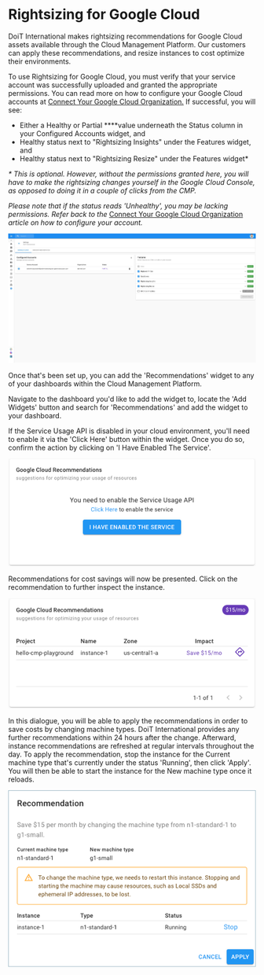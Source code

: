 # Rightsizing for Google Cloud

DoiT International makes rightsizing recommendations for Google Cloud assets available through the Cloud Management Platform. Our customers can apply these recommendations, and resize instances to cost optimize their environments.

To use Rightsizing for Google Cloud, you must verify that your service account was successfully uploaded and granted the appropriate permissions. You can read more on how to configure your Google Cloud accounts at [Connect Your Google Cloud Organization.](../google-cloud/connect-google-cloud-service-account.md) If successful, you will see:

* Either a Healthy or Partial ****value underneath the Status column in your Configured Accounts widget, and
* Healthy status next to "Rightsizing Insights" under the Features widget, and
* Healthy status next to "Rightsizing Resize" under the Features widget\*

_\* This is optional. However, without the permissions granted here, you will have to make the rightsizing changes yourself in the Google Cloud Console, as opposed to doing it in a couple of clicks from the CMP._

_Please note that if the status reads 'Unhealthy', you may be lacking permissions. Refer back to the_ [Connect Your Google Cloud Organization](../google-cloud/connect-google-cloud-service-account.md) _article on how to configure your account._  

![](../.gitbook/assets/cmp_gcp_partialpermissions.jpg)



Once that's been set up, you can add the 'Recommendations' widget to any of your dashboards within the Cloud Management Platform. 

Navigate to the dashboard you'd like to add the widget to, locate the 'Add Widgets' button and search for 'Recommendations' and add the widget to your dashboard. 

If the Service Usage API is disabled in your cloud environment, you'll need to enable it via the 'Click Here' button within the widget. Once you do so, confirm the action by clicking on 'I Have Enabled The Service'. 

![](../.gitbook/assets/recommendations4.png)



Recommendations for cost savings will now be presented. Click on the recommendation to further inspect the instance.

![](../.gitbook/assets/recommendations3.png)



In this dialogue, you will be able to apply the recommendations in order to save costs by changing machine types. DoiT International provides any further recommendations within 24 hours after the change. Afterward, instance recommendations are refreshed at regular intervals throughout the day. To apply the recommendation, stop the instance for the Current machine type that's currently under the status 'Running', then click 'Apply'. You will then be able to start the instance for the New machine type once it reloads.

![](../.gitbook/assets/resize-instance.png)



